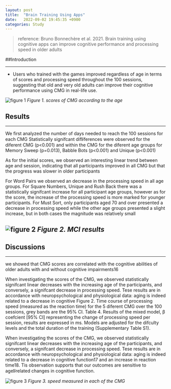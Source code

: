 ```yaml
---
layout: post
title:  "Brain Training Using Apps"
date:   2022-09-02 19:45:35 +0900
categories: Study
---
```


>reference: Bruno Bonnechère et al. 2021. Brain training using cognitive apps can improve cognitive performance and processing speed in older adults


##Introduction


---

- Users who trained with the games improved regardless of age in terms of scores and processing speed throughout the 100 sessions, suggesting that old and very old adults can improve their cognitive performance using CMG 
in real-life use.

![figure 1](/devblog/assets/table1.png)
*Figure 1. scores of CMG according to the age*

## Results

---

 We first analyzed the number of days needed to reach the 100 sessions for 
each CMG
 Statistically signifcant difꠓferences were observed for the diferent CMG (p<0.001) and within the CMG for the diferent age groups for 
Memory Sweep (p=0.013), Babble Bots (p<0.001) and Unique (p<0.001)

 As for the initial scores, we 
observed an interesting linear trend between age and session, indicating that all participants improved in all 
CMG but that the progress was slower in older participants

For Word Pairs we observed an decrease in the processing speed in all age groups. 
For Square Numbers, Unique and Rush Back there was a statistically signifcant increase for all participant age 
groups, however as for the score, the increase of the processing speed is more marked for younger participants. 
For Must Sort, only participants aged 70 and over presented a decrease in processing speed while the other age 
groups presented a slight increase, but in both cases the magnitude was relatively small 

![figure 2](/devblog/assets/table2.png)
*Figure 2. MCI results*
---



## Discussions

---

we showed that CMG scores are correlated with the cognitive abilities of older adults with and without 
cognitive impairments16

When investigating the scores of the CMG, we observed statistically signifcant linear decreases with the 
increasing age of the participants, and conversely, a signifcant decrease in processing speed. Tese results are 
in accordance with neuropsychological and physiological data: aging is indeed related to a decrease in cognitive 
Figure 2. Time course of processing speed (measured as the reaction time) for the 5 diferent CMG over the 
100 sessions, grey bands are the 95% CI.
Table 4. Results of the mixed model, β coefcient [95% CI] representing the change of processing speed per 
session, results are expressed in ms. Models are adjusted for the difculty levels and the total duration of the 
training (Supplementary Table S1).

When investigating the scores of the CMG, we observed statistically signifcant linear decreases with the 
increasing age of the participants, and conversely, a signifcant decrease in processing speed. Tese results are 
in accordance with neuropsychological and physiological data: aging is indeed related to a decrease in cognitive function17 and an increase in reaction time18. Tis observation supports that our outcomes are sensitive to ageꠓrelated changes in cognitive function.

![figure 3](/devblog/assets/table3.png)
*Figure 3. speed measured in each of the CMG*